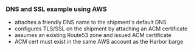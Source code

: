 ### DNS and SSL example using AWS

- attaches a friendly DNS name to the shipment's default DNS
- configures TLS/SSL on the shipment by attaching an ACM certificate
- assumes an existing Route53 zone and issued ACM certificate
- ACM cert must exist in the same AWS account as the Harbor barge